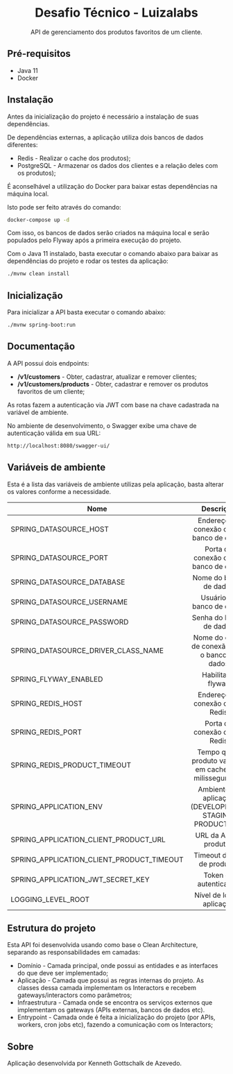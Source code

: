 <h1 align="center">Desafio Técnico - Luizalabs</h1>
<p align="center">API de gerenciamento dos produtos favoritos de um cliente.</p>

## Pré-requisitos

* Java 11
* Docker

## Instalação

Antes da inicialização do projeto é necessário a instalação de suas dependências.

De dependências externas, a aplicação utiliza dois bancos de dados diferentes:

* Redis - Realizar o cache dos produtos);
* PostgreSQL - Armazenar os dados dos clientes e a relação deles com os produtos);

É aconselhável a utilização do Docker para baixar estas dependências na máquina local.

Isto pode ser feito através do comando:

```sh
docker-compose up -d
```

Com isso, os bancos de dados serão criados na máquina local e serão populados pelo Flyway após a primeira execução do projeto.

Com o Java 11 instalado, basta executar o comando abaixo para baixar as dependências do projeto e rodar os testes da aplicação:

```sh
./mvnw clean install
```

## Inicialização

Para inicializar a API basta executar o comando abaixo:

```sh
./mvnw spring-boot:run
```

## Documentação

A API possui dois endpoints:

* __/v1/customers__ - Obter, cadastrar, atualizar e remover clientes;
* __/v1/customers/products__ - Obter, cadastrar e remover os produtos favoritos de um cliente;

As rotas fazem a autenticação via JWT com base na chave cadastrada na variável de ambiente.

No ambiente de desenvolvimento, o Swagger exibe uma chave de autenticação válida em sua URL:

```sh
http://localhost:8080/swagger-ui/
```

## Variáveis de ambiente

Esta é a lista das variáveis de ambiente utilizas pela aplicação, basta alterar os valores conforme a necessidade.

| Nome | Descrição | Tipo | Valor Padrão |
|------|:---------:|:----:|-------------:|
| SPRING_DATASOURCE_HOST | Endereço de conexão com o banco de dados | `String` | `localhost` |
| SPRING_DATASOURCE_PORT | Porta de conexão com o banco de dados | `Integer` | `5432` |
| SPRING_DATASOURCE_DATABASE | Nome do banco de dados | `String` | `customer` |
| SPRING_DATASOURCE_USERNAME | Usuário do banco de dados | `String` | `usr_customer` |
| SPRING_DATASOURCE_PASSWORD | Senha do banco de dados | `String` | `12345` |
| SPRING_DATASOURCE_DRIVER_CLASS_NAME | Nome do driver de conexão com o banco de dados | `String` | `org.postgresql.Driver` |
| SPRING_FLYWAY_ENABLED | Habilitar o flyway | `Boolean` | `true` |
| SPRING_REDIS_HOST | Endereço de conexão com o Redis | `String` | `localhost` |
| SPRING_REDIS_PORT | Porta de conexão com o Redis | `Integer` | `6379` |
| SPRING_REDIS_PRODUCT_TIMEOUT | Tempo que o produto vai ficar em cache (em milissegundos) | `Integer` | `1800000` |
| SPRING_APPLICATION_ENV | Ambiente da aplicação (DEVELOPMENT, STAGING, PRODUCTION) | `enum` | `DEVELOPMENT` |
| SPRING_APPLICATION_CLIENT_PRODUCT_URL | URL da API de produtos | `String` | `http://challenge-api.luizalabs.com/api/product` |
| SPRING_APPLICATION_CLIENT_PRODUCT_TIMEOUT | Timeout da API de produtos | `Integer` | `5000` |
| SPRING_APPLICATION_JWT_SECRET_KEY | Token de autenticação | `UUID` | `11111111-2222-3333-4444-555555555555` |
| LOGGING_LEVEL_ROOT | Nível de log da aplicação | `enum` | `INFO` |

## Estrutura do projeto

Esta API foi desenvolvida usando como base o Clean Architecture, separando as responsabilidades em camadas:

* Domínio - Camada principal, onde possui as entidades e as interfaces do que deve ser implementado;
* Aplicação - Camada que possui as regras internas do projeto. As classes dessa camada implementam os Interactors e recebem gateways/interactors como parâmetros;
* Infraestrutura - Camada onde se encontra os serviços externos que implementam os gateways (APIs externas, bancos de dados etc).
* Entrypoint - Camada onde é feita a inicialização do projeto (por APIs, workers, cron jobs etc), fazendo a comunicação com os Interactors;

## Sobre

Aplicação desenvolvida por Kenneth Gottschalk de Azevedo.
